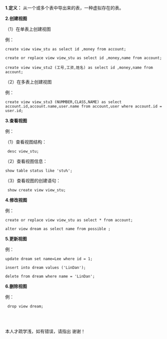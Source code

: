 **1.定义：**
从一个或多个表中导出来的表，一种虚拟存在的表。

**2.创建视图**

（1）在单表上创建视图

例：

```
create view view_stu as select id ,money from account;

create or replace view view_stu as select id ,money,name from account;

create view view_stu2 (工号,工资,姓名) as select id ,money,name from account;
```

（2）在多表上创建视图

例：

```
create view view_stu3 (NUMMBER,CLASS,NAME) as select account.id,account.name,user.name from account,user where account.id = user.id;
```


**3.查看视图**

例：

（1）查看视图结构：       

```
 desc view_stu;
```


（2）查看视图信息：        

```
show table status like 'stu%';
```


（3）查看视图的创建语句： 

```
 show create view view_stu;
```




**4.修改视图**

例：

```
create or replace view view_stu as select * from account;

alter view dream as select name from possible ;
```



**5.更新视图**

例：

```
update dream set name=Lee where id = 1;

insert into dream values ('LinDan');

delete from dream where name = 'LinDan';
```




**6.删除视图**

例：

```
 drop view dream; 
```

<br/>
<br/>

本人才疏学浅，如有错误，请指出 
谢谢！


